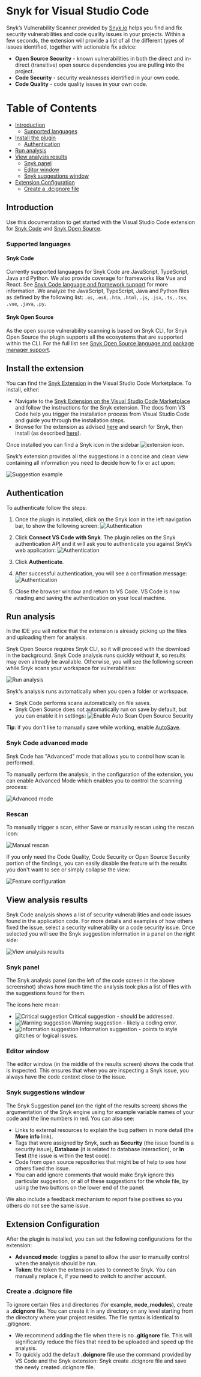 # Snyk for Visual Studio Code

Snyk’s Vulnerability Scanner provided by <a href="https://snyk.io/">Snyk.io</a> helps you find and fix security vulnerabilities and code quality issues in your projects. Within a few seconds, the extension will provide a list of all the different types of issues identified, together with actionable fix advice:

- **Open Source Security** - known vulnerabilities in both the direct and in-direct (transitive) open source dependencies you are pulling into the project.
- **Code Security** - security weaknesses identified in your own code.
- **Code Quality** - code quality issues in your own code.

# Table of Contents

- [Introduction](#introduction)
  - [Supported languages](#supported-languages)
- [Install the plugin](#install-the-plugin)
  - [Authentication](#authentication)
- [Run analysis](#run-analysis)
- [View analysis results](#view-analysis-results)
  - [Snyk panel](#snyk-panel)
  - [Editor window](#editor-window)
  - [Snyk suggestions window](#snyk-suggestions-window)
- [Extension Configuration](#extension-configuration)
  - [Create a .dcignore file](#create-a-dcignore-file)

## Introduction

Use this documentation to get started with the Visual Studio Code extension for [Snyk Code](https://docs.snyk.io/products/snyk-code) and [Snyk Open Source](https://docs.snyk.io/products/snyk-open-source).

### Supported languages

#### Snyk Code

Currently supported languages for Snyk Code are JavaScript, TypeScript, Java and Python. We also provide coverage for frameworks
like Vue and React. See [Snyk Code language and framework support](https://docs.snyk.io/products/snyk-code/snyk-code-language-and-framework-support)
for more information. We analyze the JavaScript, TypeScript, Java and Python files as defined by the following list: `.es`,
`.es6`, `.htm`, `.html`, `.js`, `.jsx`, `.ts`, `.tsx`, `.vue`, `.java`, `.py`.

#### Snyk Open Source

As the open source vulnerability scanning is based on Snyk CLI, for Snyk Open Source the plugin supports all the ecosystems that are supported within the CLI.
For the full list see [Snyk Open Source language and package manager support](https://docs.snyk.io/products/snyk-open-source/language-and-package-manager-support).

## Install the extension

You can find the [Snyk Extension](https://marketplace.visualstudio.com/items?itemName=snyk-security.snyk-vulnerability-scanner) in the Visual Studio Code Marketplace. To install, either:

- Navigate to the [Snyk Extension on the Visual Studio Code Marketplace](https://marketplace.visualstudio.com/items?itemName=snyk-security.snyk-vulnerability-scanner)
  and follow the instructions for the Snyk extension. The docs from VS Code help you trigger the installation process
  from Visual Studio Code and guide you through the installation steps.
- Browse for the extension as advised [here](https://code.visualstudio.com/docs/editor/extension-gallery#_browse-for-extensions)
  and search for Snyk, then install (as described [here](https://code.visualstudio.com/docs/editor/extension-gallery#_install-an-extension)).

Once installed you can find a Snyk icon in the sidebar ![extension icon](images/readme/snyk-extension-icon.png).

Snyk’s extension provides all the suggestions in a concise and clean view containing all information you need to decide
how to fix or act upon:

![Suggestion example](images/readme/install-the-plugin_suggestion-example.png)

## Authentication

To authenticate follow the steps:

1. Once the plugin is installed, click on the Snyk Icon in the left navigation bar, to show the following screen:
   ![Authentication](images/readme/install-the-plugin_authentication-step1.png)

2. Click **Connect VS Code with Snyk**. The plugin relies on the Snyk authentication API and it will ask you
   to authenticate you against Snyk’s web application:
   ![Authentication](images/readme/install-the-plugin_authentication-step2.png)

3. Click **Authenticate**.
4. After successful authentication, you will see a confirmation message:
   ![Authentication](images/readme/install-the-plugin_authentication-step3.png)

5. Close the browser window and return to VS Code.
   VS Code is now reading and saving the authentication on your local machine.

## Run analysis

In the IDE you will notice that the extension is already picking up the files and uploading them for analysis.

Snyk Open Source requires Snyk CLI, so it will proceed with the download in the background. Snyk Code analysis runs quickly without it, so results may even already be available. Otherwise, you will see the following screen while Snyk scans your workspace for vulnerabilities:

![Run analysis](images/readme/run-analysis.png)

Snyk's analysis runs automatically when you open a folder or workspace.

- Snyk Code performs scans automatically on file saves.
- Snyk Open Source does not automatically run on save by default, but you can enable it in settings:
  ![Enable Auto Scan Open Source Security](images/readme/enable-oss-autoscan.png)

**Tip**: if you don't like to manually save while working, enable [AutoSave](https://code.visualstudio.com/docs/editor/codebasics#_save-auto-save).

### Snyk Code advanced mode

Snyk Code has "Advanced" mode that allows you to control how scan is performed.

To manually perform the analysis, in the configuration of the extension, you can enable Advanced Mode which enables you to control the scanning process:

![Advanced mode](images/readme/run-analysis_advanced-mode.png)

### Rescan
To manually trigger a scan, either Save or manually rescan using the rescan icon:

![Manual rescan](images/readme/run-analysis_manual-rescan.png)

If you only need the Code Quality, Code Security or Open Source Security portion of the findings, you can easily disable the feature with the results you don't want to see or simply collapse the view:

![Feature configuration](images/readme/configure-features.png)

## View analysis results

Snyk Code analysis shows a list of security vulnerabilities and code issues found in the application code. For more
details and examples of how others fixed the issue, select a security vulnerability or a code security issue. Once
selected you will see the Snyk suggestion information in a panel on the right side:

![View analysis results](images/readme/install-the-plugin_suggestion-example.png)

### Snyk panel

The Snyk analysis panel (on the left of the code screen in the above screenshot) shows how much time the analysis took
plus a list of files with the suggestions found for them.

The icons here mean:

- ![Critical suggestion](images/readme/icon-critical.png) Critical suggestion - should be addressed.
- ![Warning suggestion](images/readme/icon-warning.png) Warning suggestion - likely a coding error.
- ![Information suggestion](images/readme/icon-info.png) Information suggestion - points to style glitches or logical issues.

### Editor window

The editor window (in the middle of the results screen) shows the code that is inspected. This ensures that when you are
inspecting a Snyk issue, you always have the code context close to the issue.

### Snyk suggestions window

The Snyk Suggestion panel (on the right of the results screen) shows the argumentation of the Snyk engine using for
example variable names of your code and the line numbers in red. You can also see:

- Links to external resources to explain the bug pattern in more detail (the **More info** link).
- Tags that were assigned by Snyk, such as **Security** (the issue found is a security issue), **Database** (it is
  related to database interaction), or **In Test** (the issue is within the test code).
- Code from open source repositories that might be of help to see how others fixed the issue.
- You can add ignore comments that would make Snyk ignore this particular suggestion, or all of these suggestions for
  the whole file, by using the two buttons on the lower end of the panel.

We also include a feedback mechanism to report false positives so you others do not see the same issue.

## Extension Configuration

After the plugin is installed, you can set the following configurations for the extension:

- **Advanced mode**: toggles a panel to allow the user to manually control when the analysis should be run.
- **Token**: the token the extension uses to connect to Snyk. You can manually replace it, if you need to switch
  to another account.

### Create a .dcignore file

To ignore certain files and directories (for example, **node_modules**), create a **.dcignore** file. You can create it
in any directory on any level starting from the directory where your project resides. The file syntax is identical
to .gitignore.

- We recommend adding the file when there is no **.gitignore** file. This will significantly reduce the files that need
  to be uploaded and speed up the analysis.
- To quickly add the default **.dcignore** file use the command provided by VS Code and the Snyk extension: Snyk create
  .dcignore file and save the newly created .dcignore file.
